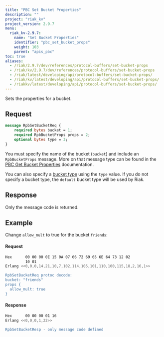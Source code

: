 ```yaml
---
title: "PBC Set Bucket Properties"
description: ""
project: "riak_kv"
project_version: 2.9.7
menu:
  riak_kv-2.9.7:
    name: "Set Bucket Properties"
    identifier: "pbc_set_bucket_props"
    weight: 103
    parent: "apis_pbc"
toc: true
aliases:
  - /riak/2.9.7/dev/references/protocol-buffers/set-bucket-props
  - /riak/kv/2.9.7/dev/references/protocol-buffers/set-bucket-props
  - /riak/latest/developing/api/protocol-buffers/set-bucket-props/
  - /riak/kv/latest/developing/api/protocol-buffers/set-bucket-props/
  - /riakkv/latest/developing/api/protocol-buffers/set-bucket-props/
---
```


Sets the properties for a bucket.

## Request

```protobuf
message RpbSetBucketReq {
    required bytes bucket = 1;
    required RpbBucketProps props = 2;
    optional bytes type = 3;
}
```

You must specify the name of the bucket (`bucket`) and include an
`RpbBucketProps` message. More on that message type can be found in the
[PBC Get Bucket Properties]({{<baseurl>}}riak/kv/2.9.7/developing/api/protocol-buffers/get-bucket-props) documentation.

You can also specify a [bucket type]({{<baseurl>}}riak/kv/2.9.7/developing/usage/bucket-types) using the
`type` value. If you do not specify a bucket type, the `default` bucket
type will be used by Riak.

## Response

Only the message code is returned.

## Example

Change `allow_mult` to true for the bucket `friends`:

#### Request

```bash
Hex      00 00 00 0E 15 0A 07 66 72 69 65 6E 64 73 12 02
         10 01
Erlang <<0,0,0,14,21,10,7,102,114,105,101,110,100,115,18,2,16,1>>

RpbSetBucketReq protoc decode:
bucket: "friends"
props {
  allow_mult: true
}

```

#### Response

```bash
Hex      00 00 00 01 16
Erlang <<0,0,0,1,22>>

RpbSetBucketResp - only message code defined
```



